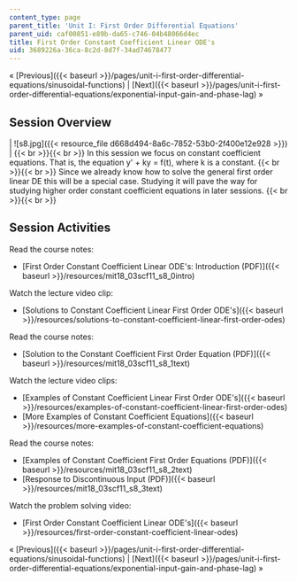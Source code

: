 ```yaml
---
content_type: page
parent_title: 'Unit I: First Order Differential Equations'
parent_uid: caf00851-e89b-da65-c746-04b48066d4ec
title: First Order Constant Coefficient Linear ODE's
uid: 3689226a-36ca-8c2d-8d7f-34ad74678477
---
```


« [Previous]({{< baseurl >}}/pages/unit-i-first-order-differential-equations/sinusoidal-functions) | [Next]({{< baseurl >}}/pages/unit-i-first-order-differential-equations/exponential-input-gain-and-phase-lag) »

Session Overview
----------------

| ![s8.jpg]({{< resource_file d668d494-8a6c-7852-53b0-2f400e12e928 >}}) |  {{< br >}}{{< br >}} In this session we focus on constant coefficient equations. That is, the equation y' + ky = f(t), where k is a constant. {{< br >}}{{< br >}} Since we already know how to solve the general first order linear DE this will be a special case. Studying it will pave the way for studying higher order constant coefficient equations in later sessions. {{< br >}}{{< br >}}  

Session Activities
------------------

Read the course notes:

*   [First Order Constant Coefficient Linear ODE's: Introduction (PDF)]({{< baseurl >}}/resources/mit18_03scf11_s8_0intro)

Watch the lecture video clip:

*   [Solutions to Constant Coefficient Linear First Order ODE's]({{< baseurl >}}/resources/solutions-to-constant-coefficient-linear-first-order-odes)

Read the course notes:

*   [Solution to the Constant Coefficient First Order Equation (PDF)]({{< baseurl >}}/resources/mit18_03scf11_s8_1text)

Watch the lecture video clips:

*   [Examples of Constant Coefficient Linear First Order ODE's]({{< baseurl >}}/resources/examples-of-constant-coefficient-linear-first-order-odes)
*   [More Examples of Constant Coefficient Equations]({{< baseurl >}}/resources/more-examples-of-constant-coefficient-equations)

Read the course notes:

*   [Examples of Constant Coefficient First Order Equations (PDF)]({{< baseurl >}}/resources/mit18_03scf11_s8_2text)
*   [Response to Discontinuous Input (PDF)]({{< baseurl >}}/resources/mit18_03scf11_s8_3text)

Watch the problem solving video:

*   [First Order Constant Coefficient Linear ODE's]({{< baseurl >}}/resources/first-order-constant-coefficient-linear-odes)

« [Previous]({{< baseurl >}}/pages/unit-i-first-order-differential-equations/sinusoidal-functions) | [Next]({{< baseurl >}}/pages/unit-i-first-order-differential-equations/exponential-input-gain-and-phase-lag) »